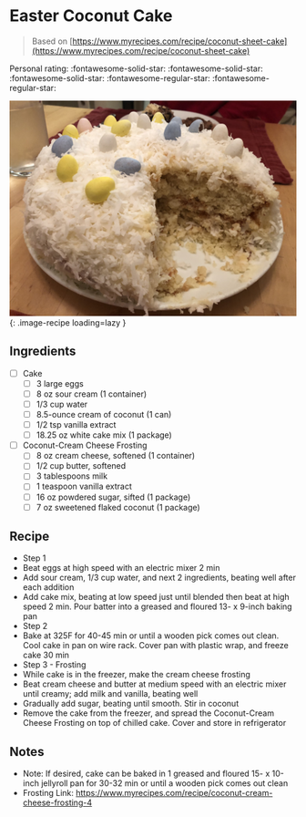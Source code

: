 <!-- Do not modify sections with "AUTO-*". They are updated by make.py -->

# Easter Coconut Cake

> Based on [https://www.myrecipes.com/recipe/coconut-sheet-cake](https://www.myrecipes.com/recipe/coconut-sheet-cake)

<!-- rating=3; (User can specify rating on scale of 1-5) -->
<!-- AUTO-UserRating -->
Personal rating: :fontawesome-solid-star: :fontawesome-solid-star: :fontawesome-solid-star: :fontawesome-regular-star: :fontawesome-regular-star:
<!-- /AUTO-UserRating -->

<!-- name_image=easter_coconut_cake.jpeg; (User can specify image name if multiple exist) -->
<!-- AUTO-Image -->
![easter_coconut_cake.jpeg](./easter_coconut_cake.jpeg){: .image-recipe loading=lazy }
<!-- /AUTO-Image -->

## Ingredients

* [ ] Cake
    * [ ] 3 large eggs
    * [ ] 8 oz sour cream (1 container)
    * [ ] 1/3 cup water
    * [ ] 8.5-ounce cream of coconut (1 can)
    * [ ] 1/2 tsp vanilla extract
    * [ ] 18.25 oz white cake mix (1 package)
* [ ] Coconut-Cream Cheese Frosting
    * [ ] 8 oz cream cheese, softened (1 container)
    * [ ] 1/2 cup butter, softened
    * [ ] 3 tablespoons milk
    * [ ] 1 teaspoon vanilla extract
    * [ ] 16 oz powdered sugar, sifted (1 package)
    * [ ] 7 oz sweetened flaked coconut (1 package)

## Recipe

* Step 1
* Beat eggs at high speed with an electric mixer 2 min
* Add sour cream, 1/3 cup water, and next 2 ingredients, beating well after each addition
* Add cake mix, beating at low speed just until blended then beat at high speed 2 min. Pour batter into a greased and floured 13- x 9-inch baking pan
* Step 2
* Bake at 325F for 40-45 min or until a wooden pick comes out clean. Cool cake in pan on wire rack. Cover pan with plastic wrap, and freeze cake 30 min
* Step 3 - Frosting
* While cake is in the freezer, make the cream cheese frosting
* Beat cream cheese and butter at medium speed with an electric mixer until creamy; add milk and vanilla, beating well
* Gradually add sugar, beating until smooth. Stir in coconut
* Remove the cake from the freezer, and spread the Coconut-Cream Cheese Frosting on top of chilled cake. Cover and store in refrigerator

## Notes

* Note: If desired, cake can be baked in 1 greased and floured 15- x 10-inch jellyroll pan for 30-32 min or until a wooden pick comes out clean
* Frosting Link: https://www.myrecipes.com/recipe/coconut-cream-cheese-frosting-4
